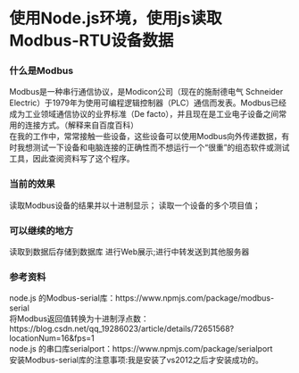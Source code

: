 <h1>使用Node.js环境，使用js读取Modbus-RTU设备数据</h1>  
<h3>什么是Modbus</h3>  

Modbus是一种串行通信协议，是Modicon公司（现在的施耐德电气 Schneider Electric）于1979年为使用可编程逻辑控制器（PLC）通信而发表。Modbus已经成为工业领域通信协议的业界标准（De facto），并且现在是工业电子设备之间常用的连接方式。（解释来自百度百科）   
在我的工作中，常常接触一些设备，这些设备可以使用Modbus向外传递数据，有时我想测试一下设备和电脑连接的正确性而不想运行一个“很重”的组态软件或测试工具，因此查阅资料写了这个程序。   
<h3>当前的效果</h3>  
读取Modbus设备的结果并以十进制显示；  
读取一个设备的多个项目值； 
<h3>可以继续的地方</h3>   
读取到数据后存储到数据库  
进行Web展示;进行中转发送到其他服务器   
<h3>参考资料</h3>  
​node.js 的Modbus-serial库：https://www.npmjs.com/package/modbus-serial</br>  
将Modbus返回值转换为十进制浮点数：https://blog.csdn.net/qq_19286023/article/details/72651568?locationNum=16&fps=1 </br> 
node.js 的串口库serialport：https://www.npmjs.com/package/serialport  </br>
安装Modbus-serial库的注意事项:我是安装了vs2012之后才安装成功的。  
